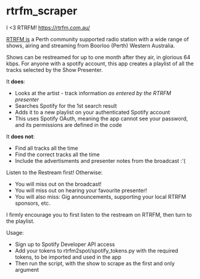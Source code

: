 # rtrfm_scraper

I <3 RTRFM!
https://rtrfm.com.au/

[RTRFM is](https://rtrfm.com.au/who-we-are/) a Perth community supported radio station with a wide range of shows, airing and streaming from Boorloo (Perth) Western Australia.

Shows can be restreamed for up to one month after they air, in glorious 64 kbps.
For anyone with a spotify account, this app creates a playlist of all the tracks selected by the Show Presenter.

It **does**:
- Looks at the artist - track information *as entered by the RTRFM presenter*
- Searches Spotify for the 1st search result
- Adds it to a new playlist on your authenticated Spotify account
- This uses Spotify OAuth, meaning the app cannot see your password, and its permissions are defined in the code

It **does not**:
- Find all tracks all the time
- Find the correct tracks all the time
- Include the advertisments and presenter notes from the broadcast :'(

Listen to the Restream first! Otherwise:
- You will miss out on the broadcast!
- You will miss out on hearing your favourite presenter!
- You will also miss: Gig announcements, supporting your local RTRFM sponsors, etc.

I firmly encourage you to first listen to the restream on RTRFM, then turn to the playlist.


Usage:
- Sign up to Spotify Developer API access
- Add your tokens to rtrfm2spot/spotify_tokens.py with the required tokens, to be imported and used in the app
- Then run the script, with the show to scrape as the first and only argument
